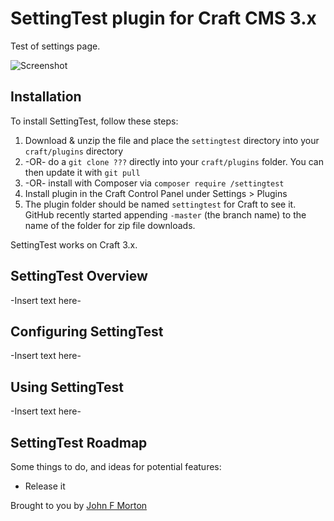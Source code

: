 # SettingTest plugin for Craft CMS 3.x

Test of settings page.

![Screenshot](resources/img/plugin-logo.png)

## Installation

To install SettingTest, follow these steps:

1. Download & unzip the file and place the `settingtest` directory into your `craft/plugins` directory
2.  -OR- do a `git clone ???` directly into your `craft/plugins` folder.  You can then update it with `git pull`
3.  -OR- install with Composer via `composer require /settingtest`
4. Install plugin in the Craft Control Panel under Settings > Plugins
5. The plugin folder should be named `settingtest` for Craft to see it.  GitHub recently started appending `-master` (the branch name) to the name of the folder for zip file downloads.

SettingTest works on Craft 3.x.

## SettingTest Overview

-Insert text here-

## Configuring SettingTest

-Insert text here-

## Using SettingTest

-Insert text here-

## SettingTest Roadmap

Some things to do, and ideas for potential features:

* Release it

Brought to you by [John F Morton](http://dmsylvio.com)
